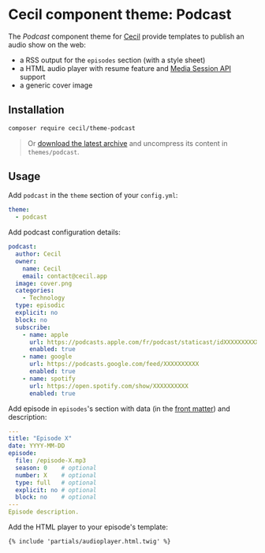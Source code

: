 # Cecil component theme: Podcast

The _Podcast_ component theme for [Cecil](https://cecil.app) provide templates to publish an audio show on the web:

- a RSS output for the `episodes` section (with a style sheet)
- a HTML audio player with resume feature and [Media Session API](https://developer.mozilla.org/docs/Web/API/Media_Session_API) support
- a generic cover image

## Installation

```bash
composer require cecil/theme-podcast
```

> Or [download the latest archive](https://github.com/Cecilapp/theme-podcast/releases/latest/) and uncompress its content in `themes/podcast`.

## Usage

Add `podcast` in the `theme` section of your `config.yml`:

```yaml
theme:
  - podcast
```

Add podcast configuration details:

```yaml
podcast:
  author: Cecil
  owner:
    name: Cecil
    email: contact@cecil.app
  image: cover.png
  categories:
    - Technology
  type: episodic
  explicit: no
  block: no
  subscribe:
    - name: apple
      url: https://podcasts.apple.com/fr/podcast/staticast/idXXXXXXXXXX
      enabled: true
    - name: google
      url: https://podcasts.google.com/feed/XXXXXXXXXX
      enabled: true
    - name: spotify
      url: https://open.spotify.com/show/XXXXXXXXXX
      enabled: true
```

Add episode in `episodes`'s section with data (in the [front matter](https://cecil.app/documentation/content/#front-matter)) and description:

```yaml
---
title: "Episode X"
date: YYYY-MM-DD
episode:
  file: /episode-X.mp3
  season: 0    # optional
  number: X    # optional
  type: full   # optional
  explicit: no # optional
  block: no    # optional
---
Episode description.
```

Add the HTML player to your episode's template:

```twig
{% include 'partials/audioplayer.html.twig' %}
```
